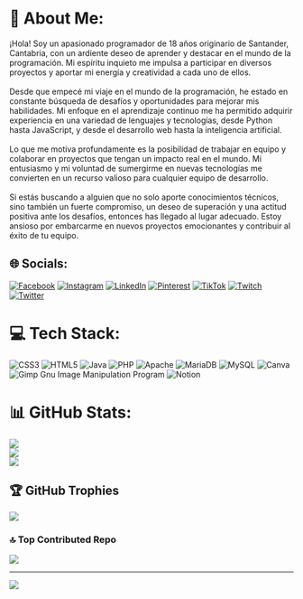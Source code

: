 # 💫 About Me:
¡Hola! Soy un apasionado programador de 18 años originario de Santander, Cantabria, con un ardiente deseo de aprender y destacar en el mundo de la programación. Mi espíritu inquieto me impulsa a participar en diversos proyectos y aportar mi energía y creatividad a cada uno de ellos.<br><br>Desde que empecé mi viaje en el mundo de la programación, he estado en constante búsqueda de desafíos y oportunidades para mejorar mis habilidades. Mi enfoque en el aprendizaje continuo me ha permitido adquirir experiencia en una variedad de lenguajes y tecnologías, desde Python hasta JavaScript, y desde el desarrollo web hasta la inteligencia artificial.<br><br>Lo que me motiva profundamente es la posibilidad de trabajar en equipo y colaborar en proyectos que tengan un impacto real en el mundo. Mi entusiasmo y mi voluntad de sumergirme en nuevas tecnologías me convierten en un recurso valioso para cualquier equipo de desarrollo.<br><br>Si estás buscando a alguien que no solo aporte conocimientos técnicos, sino también un fuerte compromiso, un deseo de superación y una actitud positiva ante los desafíos, entonces has llegado al lugar adecuado. Estoy ansioso por embarcarme en nuevos proyectos emocionantes y contribuir al éxito de tu equipo.


## 🌐 Socials:
[![Facebook](https://img.shields.io/badge/Facebook-%231877F2.svg?logo=Facebook&logoColor=white)](https://facebook.com/jano.toralsanmiguel.5) [![Instagram](https://img.shields.io/badge/Instagram-%23E4405F.svg?logo=Instagram&logoColor=white)](https://instagram.com/janotoral16) [![LinkedIn](https://img.shields.io/badge/LinkedIn-%230077B5.svg?logo=linkedin&logoColor=white)](https://linkedin.com/in/jano-toral-san-miguel-593064293) [![Pinterest](https://img.shields.io/badge/Pinterest-%23E60023.svg?logo=Pinterest&logoColor=white)](https://pinterest.com/@janotoralsanmiguel) [![TikTok](https://img.shields.io/badge/TikTok-%23000000.svg?logo=TikTok&logoColor=white)](https://tiktok.com/@https._.jan0) [![Twitch](https://img.shields.io/badge/Twitch-%239146FF.svg?logo=Twitch&logoColor=white)](https://twitch.tv/janothor18) [![Twitter](https://img.shields.io/badge/Twitter-%231DA1F2.svg?logo=Twitter&logoColor=white)](https://twitter.com/JanoToral82451) 

# 💻 Tech Stack:
![CSS3](https://img.shields.io/badge/css3-%231572B6.svg?style=for-the-badge&logo=css3&logoColor=white) ![HTML5](https://img.shields.io/badge/html5-%23E34F26.svg?style=for-the-badge&logo=html5&logoColor=white) ![Java](https://img.shields.io/badge/java-%23ED8B00.svg?style=for-the-badge&logo=java&logoColor=white) ![PHP](https://img.shields.io/badge/php-%23777BB4.svg?style=for-the-badge&logo=php&logoColor=white) ![Apache](https://img.shields.io/badge/apache-%23D42029.svg?style=for-the-badge&logo=apache&logoColor=white) ![MariaDB](https://img.shields.io/badge/MariaDB-003545?style=for-the-badge&logo=mariadb&logoColor=white) ![MySQL](https://img.shields.io/badge/mysql-%2300f.svg?style=for-the-badge&logo=mysql&logoColor=white) ![Canva](https://img.shields.io/badge/Canva-%2300C4CC.svg?style=for-the-badge&logo=Canva&logoColor=white) ![Gimp Gnu Image Manipulation Program](https://img.shields.io/badge/Gimp-657D8B?style=for-the-badge&logo=gimp&logoColor=FFFFFF) ![Notion](https://img.shields.io/badge/Notion-%23000000.svg?style=for-the-badge&logo=notion&logoColor=white)
# 📊 GitHub Stats:
![](https://github-readme-stats.vercel.app/api?username=Janot18&theme=tokyonight&hide_border=false&include_all_commits=false&count_private=false)<br/>
![](https://github-readme-streak-stats.herokuapp.com/?user=Janot18&theme=tokyonight&hide_border=false)<br/>
![](https://github-readme-stats.vercel.app/api/top-langs/?username=Janot18&theme=tokyonight&hide_border=false&include_all_commits=false&count_private=false&layout=compact)

## 🏆 GitHub Trophies
![](https://github-profile-trophy.vercel.app/?username=Janot18&theme=nord&no-frame=false&no-bg=true&margin-w=4)

### 🔝 Top Contributed Repo
![](https://github-contributor-stats.vercel.app/api?username=Janot18&limit=5&theme=dark&combine_all_yearly_contributions=true)

---
[![](https://visitcount.itsvg.in/api?id=Janot18&icon=0&color=0)](https://visitcount.itsvg.in)

<!-- Proudly created with GPRM ( https://gprm.itsvg.in ) -->
